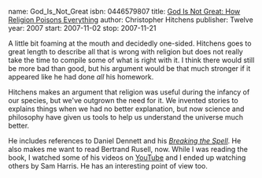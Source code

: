 name: God_Is_Not_Great
isbn: 0446579807
title: [God Is Not Great: How Religion Poisons Everything](http://amzn.com/0446579807)
author: Christopher Hitchens
publisher: Twelve
year: 2007
start: 2007-11-02
stop: 2007-11-21

A little bit foaming at the mouth and decidedly one-sided.  Hitchens goes to
great length to describe all that is wrong with religion but does not really
take the time to compile some of what is right with it.  I think there would
still be more bad than good, but his argument would be that much stronger if it
appeared like he had done _all_ his homework.

Hitchens makes an argument that religion was useful during the infancy of our
species, but we've outgrown the need for it.  We invented stories to explains
things when we had no better explanation, but now science and philosophy have
given us tools to help us understand the universe much better.

He includes references to Daniel Dennett and his
[_Breaking the Spell_](#Breaking_the_Spell).  He also makes me want to read
Bertrand Rusell, now.  While I was reading the book, I watched some of his
videos on [YouTube](http://youtube.com/watch?v=sD0B-X9LJjs) and I ended up
watching others by Sam Harris.  He has an interesting point of view too.
